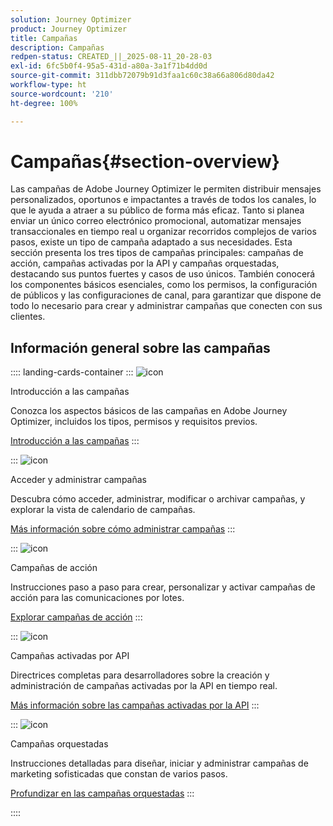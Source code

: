 ```yaml
---
solution: Journey Optimizer
product: Journey Optimizer
title: Campañas
description: Campañas
redpen-status: CREATED_||_2025-08-11_20-28-03
exl-id: 6fc5b0f4-95a5-431d-a80a-3a1f71b4dd0d
source-git-commit: 311dbb72079b91d3faa1c60c38a66a806d80da42
workflow-type: ht
source-wordcount: '210'
ht-degree: 100%

---
```


# Campañas{#section-overview}

Las campañas de Adobe Journey Optimizer le permiten distribuir mensajes personalizados, oportunos e impactantes a través de todos los canales, lo que le ayuda a atraer a su público de forma más eficaz. Tanto si planea enviar un único correo electrónico promocional, automatizar mensajes transaccionales en tiempo real u organizar recorridos complejos de varios pasos, existe un tipo de campaña adaptado a sus necesidades. Esta sección presenta los tres tipos de campañas principales: campañas de acción, campañas activadas por la API y campañas orquestadas, destacando sus puntos fuertes y casos de uso únicos. También conocerá los componentes básicos esenciales, como los permisos, la configuración de públicos y las configuraciones de canal, para garantizar que dispone de todo lo necesario para crear y administrar campañas que conecten con sus clientes.

## Información general sobre las campañas

:::: landing-cards-container
:::
![icon](https://cdn.experienceleague.adobe.com/icons/circle-play.svg)

Introducción a las campañas

Conozca los aspectos básicos de las campañas en Adobe Journey Optimizer, incluidos los tipos, permisos y requisitos previos.

[Introducción a las campañas](../using/campaigns/get-started-with-campaigns.md)
:::

:::
![icon](https://cdn.experienceleague.adobe.com/icons/list-check.svg)

Acceder y administrar campañas

Descubra cómo acceder, administrar, modificar o archivar campañas, y explorar la vista de calendario de campañas.

[Más información sobre cómo administrar campañas](../using/campaigns/manage-campaigns.md)
:::

:::
![icon](https://cdn.experienceleague.adobe.com/icons/bullseye.svg)

Campañas de acción

Instrucciones paso a paso para crear, personalizar y activar campañas de acción para las comunicaciones por lotes.

[Explorar campañas de acción](action-campaigns-landing-page.md)
:::

:::
![icon](https://cdn.experienceleague.adobe.com/icons/code-branch.svg)

Campañas activadas por API

Directrices completas para desarrolladores sobre la creación y administración de campañas activadas por la API en tiempo real.

[Más información sobre las campañas activadas por la API](api-triggered-campaigns-landing-page.md)
:::

:::
![icon](https://cdn.experienceleague.adobe.com/icons/puzzle-piece.svg)

Campañas orquestadas

Instrucciones detalladas para diseñar, iniciar y administrar campañas de marketing sofisticadas que constan de varios pasos.

[Profundizar en las campañas orquestadas](orchestrated-campaigns-landing-page.md)
:::

::::

